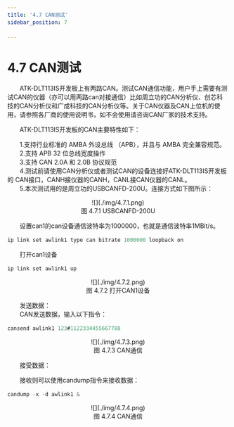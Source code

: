 ```yaml
---
title: '4.7 CAN测试'
sidebar_position: 7

---
```


# 4.7 CAN测试

&emsp;&emsp;ATK-DLT113IS开发板上有两路CAN。测试CAN通信功能，用户手上需要有测试CAN的仪器（亦可以用两路can对接通信）比如周立功的CAN分析仪、创芯科技的CAN分析仪和广成科技的CAN分析仪等。关于CAN仪器及CAN上位机的使用，请参照各厂商的使用说明书，如不会使用请咨询CAN厂家的技术支持。

&emsp;&emsp;ATK-DLT113IS开发板的CAN主要特性如下：

&emsp;&emsp;1.支持行业标准的 AMBA 外设总线 （APB），并且与 AMBA 完全兼容规范。<br />
&emsp;&emsp;2.支持 APB 32 位总线宽度操作<br />
&emsp;&emsp;3.支持 CAN 2.0A 和 2.0B 协议规范<br />
&emsp;&emsp;4.测试前请使用CAN分析仪或者测试CAN的设备连接好ATK-DLT113IS开发板的	CAN接口，CANH接仪器的CANH，CANL接CAN仪器的CANL。<br />
&emsp;&emsp;5.本次测试用的是周立功的USBCANFD-200U。连接方式如下图所示：

<center>
![](./img/4.7.1.png)<br />
图 4.7.1 USBCANFD-200U
</center>

&emsp;&emsp;设置can1的can设备通信波特率为1000000，也就是通信波特率1MBit/s。

```c#
ip link set awlink1 type can bitrate 1000000 loopback on 
```

&emsp;&emsp;打开can1设备

```c#
ip link set awlink1 up
```

<center>
![](./img/4.7.2.png)<br />
图 4.7.2 打开CAN1设备
</center>

&emsp;&emsp;发送数据：<br />
&emsp;&emsp;CAN发送数据，输入以下指令：

```c#
cansend awlink1 123#1122334455667788
```

<center>
![](./img/4.7.3.png)<br />
图 4.7.3 CAN通信
</center>

&emsp;&emsp;接受数据：<br />

&emsp;&emsp;接收则可以使用candump指令来接收数据：

```c#
candump -x -d awlink1 &
```

<center>
![](./img/4.7.4.png)<br />
图 4.7.4 CAN通信
</center>










